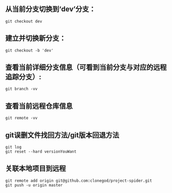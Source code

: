 ## 从当前分支切换到‘dev’分支：
	git checkout dev

## 建立并切换新分支：
	git checkout -b 'dev'

## 查看当前详细分支信息（可看到当前分支与对应的远程追踪分支）:
	git branch -vv

## 查看当前远程仓库信息
	git remote -vv


## git误删文件找回方法/git版本回退方法
	git log
	git reset --hard versionYouWant


## 关联本地项目到远程   
	git remote add origin git@github.com:clonegod/project-spider.git
	git push -u origin master

